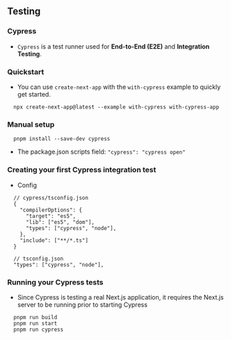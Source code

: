 ## Testing

### Cypress

- `Cypress` is a test runner used for **End-to-End (E2E)** and **Integration Testing**.

### Quickstart

- You can use `create-next-app` with the `with-cypress` example to quickly get started.

```
  npx create-next-app@latest --example with-cypress with-cypress-app
```

### Manual setup

```
  pnpm install --save-dev cypress
```

- The package.json scripts field: `"cypress": "cypress open"`

### Creating your first Cypress integration test

- Config

```
  // cypress/tsconfig.json
  {
    "compilerOptions": {
      "target": "es5",
      "lib": ["es5", "dom"],
      "types": ["cypress", "node"],
    },
    "include": ["**/*.ts"]
  }

  // tsconfig.json
  "types": ["cypress", "node"],
```

### Running your Cypress tests

- Since Cypress is testing a real Next.js application, it requires the Next.js server to be running prior to starting Cypress

```
  pnpm run build
  pnpm run start
  pnpm run cypress
```
